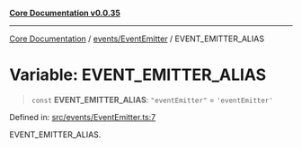 [**Core Documentation v0.0.35**](../../../README.md)

***

[Core Documentation](../../../modules.md) / [events/EventEmitter](../README.md) / EVENT\_EMITTER\_ALIAS

# Variable: EVENT\_EMITTER\_ALIAS

> `const` **EVENT\_EMITTER\_ALIAS**: `"eventEmitter"` = `'eventEmitter'`

Defined in: [src/events/EventEmitter.ts:7](https://github.com/stonemjs/core/blob/83759020101bdf94fc7c7a0d8609e63689d57c0f/src/events/EventEmitter.ts#L7)

EVENT_EMITTER_ALIAS.
